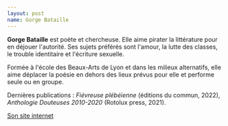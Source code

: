 ```yaml
---
layout: post
name: Gorge Bataille
---
```

**Gorge Bataille** est poète et chercheuse. Elle aime pirater la littérature pour en déjouer l'autorité. Ses sujets préférés sont l'amour, la lutte des classes, le trouble identitaire et l'écriture sexuelle.

Formée à l'école des Beaux-Arts de Lyon et dans les milieux alternatifs, elle aime déplacer la poésie en dehors des lieux prévus pour elle et performe seule ou en groupe. 

Dernières publications : *Fiévreuse plébéienne* (éditions du commun, 2022), *Anthologie Douteuses 2010-2020* (Rotolux press, 2021).

[Son site internet](http://elodiepetit.fr/)